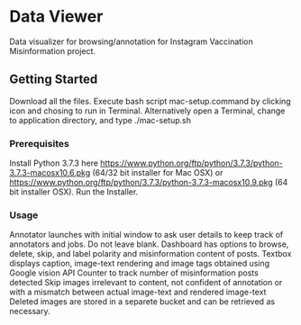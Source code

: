 # Data Viewer

Data visualizer for browsing/annotation for Instagram Vaccination Misinformation project.

## Getting Started

Download all the files.
Execute bash script mac-setup.command by clicking icon and chosing to run in Terminal. Alternatively open a Terminal, change to application directory, and type ./mac-setup.sh

### Prerequisites

Install Python 3.7.3 here https://www.python.org/ftp/python/3.7.3/python-3.7.3-macosx10.6.pkg (64/32 bit installer for Mac OSX) or https://www.python.org/ftp/python/3.7.3/python-3.7.3-macosx10.9.pkg (64 bit installer OSX). 
Run the Installer.

### Usage

Annotator launches with initial window to ask user details to keep track of annotators and jobs. Do not leave blank. 
Dashboard has options to browse, delete, skip, and label polarity and misinformation content of posts.
Textbox displays caption, image-text rendering and image tags obtained using Google vision API
Counter to track number of misinformation posts detected
Skip images irrelevant to content, not confident of annotation or with a mismatch between actual image-text and rendered image-text
Deleted images are stored in a separete bucket and can be retrieved as necessary. 

